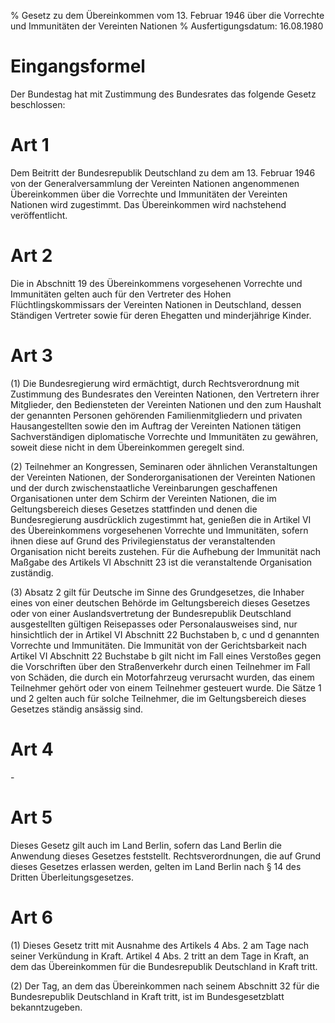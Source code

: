% Gesetz zu dem Übereinkommen vom 13. Februar 1946 über die Vorrechte und Immunitäten der Vereinten Nationen
% Ausfertigungsdatum: 16.08.1980
 
# Eingangsformel

Der Bundestag hat mit Zustimmung des Bundesrates das folgende Gesetz beschlossen:

# Art 1

Dem Beitritt der Bundesrepublik Deutschland zu dem am 13. Februar 1946 von der Generalversammlung der Vereinten Nationen angenommenen Übereinkommen über die Vorrechte und Immunitäten der Vereinten Nationen wird zugestimmt. Das Übereinkommen wird nachstehend veröffentlicht.

# Art 2

Die in Abschnitt 19 des Übereinkommens vorgesehenen Vorrechte und Immunitäten gelten auch für den Vertreter des Hohen Flüchtlingskommissars der Vereinten Nationen in Deutschland, dessen Ständigen Vertreter sowie für deren Ehegatten und minderjährige Kinder.

# Art 3

(1) Die Bundesregierung wird ermächtigt, durch Rechtsverordnung mit Zustimmung des Bundesrates den Vereinten Nationen, den Vertretern ihrer Mitglieder, den Bediensteten der Vereinten Nationen und den zum Haushalt der genannten Personen gehörenden Familienmitgliedern und privaten Hausangestellten sowie den im Auftrag der Vereinten Nationen tätigen Sachverständigen diplomatische Vorrechte und Immunitäten zu gewähren, soweit diese nicht in dem Übereinkommen geregelt sind.

(2) Teilnehmer an Kongressen, Seminaren oder ähnlichen Veranstaltungen der Vereinten Nationen, der Sonderorganisationen der Vereinten Nationen und der durch zwischenstaatliche Vereinbarungen geschaffenen Organisationen unter dem Schirm der Vereinten Nationen, die im Geltungsbereich dieses Gesetzes stattfinden und denen die Bundesregierung ausdrücklich zugestimmt hat, genießen die in Artikel VI des Übereinkommens vorgesehenen Vorrechte und Immunitäten, sofern ihnen diese auf Grund des Privilegienstatus der veranstaltenden Organisation nicht bereits zustehen. Für die Aufhebung der Immunität nach Maßgabe des Artikels VI Abschnitt 23 ist die veranstaltende Organisation zuständig.

(3) Absatz 2 gilt für Deutsche im Sinne des Grundgesetzes, die Inhaber eines von einer deutschen Behörde im Geltungsbereich dieses Gesetzes oder von einer Auslandsvertretung der Bundesrepublik Deutschland ausgestellten gültigen Reisepasses oder Personalausweises sind, nur hinsichtlich der in Artikel VI Abschnitt 22 Buchstaben b, c und d genannten Vorrechte und Immunitäten. Die Immunität von der Gerichtsbarkeit nach Artikel VI Abschnitt 22 Buchstabe b gilt nicht im Fall eines Verstoßes gegen die Vorschriften über den Straßenverkehr durch einen Teilnehmer im Fall von Schäden, die durch ein Motorfahrzeug verursacht wurden, das einem Teilnehmer gehört oder von einem Teilnehmer gesteuert wurde. Die Sätze 1 und 2 gelten auch für solche Teilnehmer, die im Geltungsbereich dieses Gesetzes ständig ansässig sind.

# Art 4

\-

# Art 5

Dieses Gesetz gilt auch im Land Berlin, sofern das Land Berlin die Anwendung dieses Gesetzes feststellt. Rechtsverordnungen, die auf Grund dieses Gesetzes erlassen werden, gelten im Land Berlin nach § 14 des Dritten Überleitungsgesetzes.

# Art 6

(1) Dieses Gesetz tritt mit Ausnahme des Artikels 4 Abs. 2 am Tage nach seiner Verkündung in Kraft. Artikel 4 Abs. 2 tritt an dem Tage in Kraft, an dem das Übereinkommen für die Bundesrepublik Deutschland in Kraft tritt.

(2) Der Tag, an dem das Übereinkommen nach seinem Abschnitt 32 für die Bundesrepublik Deutschland in Kraft tritt, ist im Bundesgesetzblatt bekanntzugeben.
